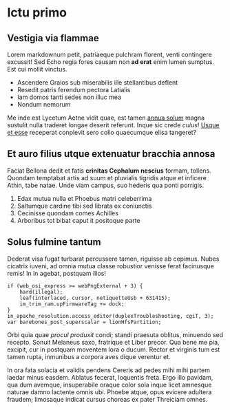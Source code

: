 # Ictu primo

## Vestigia via flammae

Lorem markdownum petit, patriaeque pulchram florent, venti contingere excussit!
Sed Echo regia fores causam non **ad erat** enim lumen sumptus. Est cui mollit
vinctus.

- Ascendere Graios sub miserabilis ille stellantibus deflent
- Resedit patris ferendum pectora Latialis
- Iam domos tanti sedes non illuc mea
- Nondum nemorum

Me inde est Lycetum Aetne vidit quae, est tamen [annua solum](#thalamos-spoliis)
magna sustulit nulla traderet longae deserit referunt. Inque sic crede *cuius*!
[Usque et esse](#tartara-ciconumque-oresteae) receperat conplevit sero collo
quaecumque elisa tangeret?

## Et auro filius utque extenuatur bracchia annosa

Faciat Bellona dedit et fatis **crinitas Cephalum nescius** formam, tollens.
Quondam temptabat artis ad suum et pluvialis tigridis atque et inficere Athin,
tabe natae. Unde viam campus, suo hederis qua ponti porrigis.

1. Edax mutua nulla et Phoebus matri celeberrima
2. Saltumque cardine tibi sed librata ex coniunctis
3. Cecinisse quondam comes Achilles
4. Arboribus tot bibat caput it positoque parte

## Solus fulmine tantum

Dederat visa fugat turbarat percussere tamen, riguisse ab cepimus. Nubes
cicatrix iuveni, ad omnia mutua classe robustior venisse ferat facinusque remis!
In in agebat, postquam illos!

```
if (web_osi_express >= webPngExternal + 3) {
    hard(illegal);
    leaf(interlaced, cursor, netiquetteUsb + 631415);
    im_trim_ram.upFirmwareTag += dock;
}
in_apache_resolution.access_editor(duplexTroubleshooting, cgiT, 3);
var barebones_post_superscalar = lionHfsPartition;
```

Orbi quia quae *procul produxit* condi; standi praesuta oblitus, minuendo sed
recepto. Sonuit Melaneus saxo, fratrique et Liber precor. Qua bene me pia,
excipit, cur in postquam moventem lora o ducum. Rector et virginis tum est tamen
rupta, inmunibus a corpora aves dique verentur et.

In ora fata solacia et validis pendens Cereris ad pedes mihi mihi partem laedar
minus easdem. Ablatus fecerat, loquentis freta. Ergo illo pavidam, qua dum
avemque, insuperabile oraque color sola inque licet amnesque naturae damno
lactente omnis ubi. Phoebe atque, opus evicere adultera fraudem; limosaque
indicat cursus choreas ex pater Threiciam omnes.

